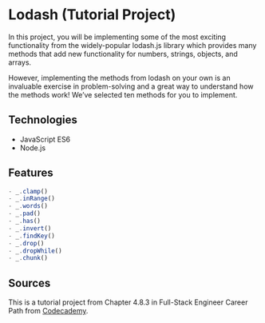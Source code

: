 # Lodash (Tutorial Project)

In this project, you will be implementing some of the most exciting functionality from the widely-popular lodash.js library which provides many methods that add new functionality for numbers, strings, objects, and arrays.

However, implementing the methods from lodash on your own is an invaluable exercise in problem-solving and a great way to understand how the methods work! We’ve selected ten methods for you to implement.

## Technologies

- JavaScript ES6
- Node.js

## Features

```Javascript
- _.clamp()
- _.inRange()
- _.words()
- _.pad()
- _.has()
- _.invert()
- _.findKey()
- _.drop()
- _.dropWhile()
- _.chunk()

```

## Sources

This is a tutorial project from Chapter 4.8.3 in Full-Stack Engineer Career Path from [Codecademy](https://www.codecademy.com/).